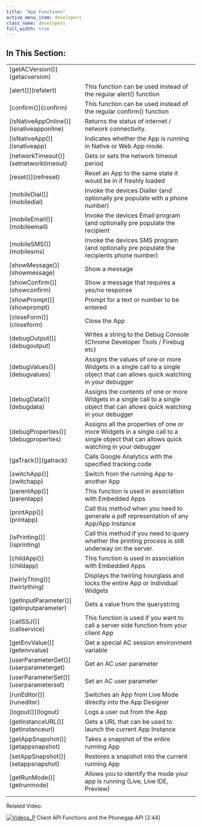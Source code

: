 ```yaml
---
title: "App Functions"
active_menu_item: developers
class_name: developers
full_width: true
---
```



## In This Section:

<table>
<tr>
<td width="149">
[getACVersion()](getacversion)

</td>
<td width="12">
</td>
<td width="719">
</td>
</tr>
<tr>
<td width="149">
[alert()](refalert)

</td>
<td width="12">
</td>
<td width="719">
This function can be used instead of the regular alert() function

</td>
</tr>
<tr>
<td width="149">
[confirm()](confirm)

</td>
<td width="12">
</td>
<td width="719">
This function can be used instead of the regular confirm() function

</td>
</tr>
<tr>
<td width="149">
[isNativeAppOnline()](isnativeapponline)

</td>
<td width="12">
</td>
<td width="719">
Returns the status of internet / network connectivity.

</td>
</tr>
<tr>
<td width="149">
[isNativeApp()](isnativeapp)

</td>
<td width="12">
</td>
<td width="719">
Indicates whether the App is running in Native or Web App mode.

</td>
</tr>
<tr>
<td width="149">
[networkTimeout()](setnetworktimeout)

</td>
<td width="12">
</td>
<td width="719">
Gets or sets the network timeout period

</td>
</tr>
<tr>
<td width="149">
[reset()](refreset)

</td>
<td width="12">
</td>
<td width="719">
Reset an App to the same state it would be in if freshly loaded

</td>
</tr>
<tr>
<td width="149">
[mobileDial()](mobiledial)

</td>
<td width="12">
</td>
<td width="719">
Invoke the devices Dialler (and optionally pre populate with a phone number)

</td>
</tr>
<tr>
<td width="149">
[mobileEmail()](mobileemail)

</td>
<td width="12">
</td>
<td width="719">
Invoke the devices Email program (and optionally pre populate the recipient

</td>
</tr>
<tr>
<td width="149">
[mobileSMS()](mobilesms)

</td>
<td width="12">
</td>
<td width="719">
Invoke the devices SMS program (and optionally pre populate the recipients phone number)

</td>
</tr>
<tr>
<td width="149">
[showMessage()](showmessage)

</td>
<td width="12">
</td>
<td width="719">
Show a message

</td>
</tr>
<tr>
<td width="149">
[showConfirm()](showconfirm)

</td>
<td width="12">
</td>
<td width="719">
Show a message that requires a yes/no response

</td>
</tr>
<tr>
<td width="149">
[showPrompt()](showprompt)

</td>
<td width="12">
</td>
<td width="719">
Prompt for a text or number to be entered

</td>
</tr>
<tr>
<td width="149">
[closeForm()](closeform)

</td>
<td width="12">
</td>
<td width="719">
Close the App

</td>
</tr>
<tr>
<td width="149">
[debugOutput()](debugoutput)

</td>
<td width="12">
</td>
<td width="719">
Writes a string to the Debug Console (Chrome Developer Tools / Firebug etc)

</td>
</tr>
<tr>
<td width="149">
[debugValues()](debugvalues)

</td>
<td width="12">
</td>
<td width="719">
Assigns the values of one or more Widgets in a single call to a single object that can allows quick watching in your debugger

</td>
</tr>
<tr>
<td width="149">
[debugData()](debugdata)

</td>
<td width="12">
</td>
<td width="719">
Assigns the contents of one or more Widgets in a single call to a single object that can allows quick watching in your debugger

</td>
</tr>
<tr>
<td width="149">
[debugProperties()](debugproperties)

</td>
<td width="12">
</td>
<td width="719">
Assigns all the properties of one or more Widgets in a single call to a single object that can allows quick watching in your debugger

</td>
</tr>
<tr>
<td width="149">
[gaTrack()](gatrack)

</td>
<td width="12">
</td>
<td width="719">
Calls Google Analytics with the specified tracking code

</td>
</tr>
<tr>
<td width="149">
[switchApp()](switchapp)

</td>
<td width="12">
</td>
<td width="719">
Switch from the running App to another App

</td>
</tr>
<tr>
<td width="149">
[parentApp()](parentapp)

</td>
<td width="12">
</td>
<td width="719">
This function is used in association with Embedded Apps

</td>
</tr>
<tr>
<td width="149">
[printApp()](printapp)

</td>
<td width="12">
</td>
<td width="719">
Call this method when you need to generate a pdf representation of any App/App Instance

</td>
</tr>
<tr>
<td width="149">
[isPrinting()](isprinting)

</td>
<td width="12">
</td>
<td width="719">
Call this method if you need to query whether the printing process is still underway on the server.

</td>
</tr>
<tr>
<td width="149">
[childApp()](childapp)

</td>
<td width="12">
</td>
<td width="719">
This function is used in association with Embedded Apps

</td>
</tr>
<tr>
<td width="149">
[twirlyThing()](twirlything)

</td>
<td width="12">
</td>
<td width="719">
Displays the twirling hourglass and locks the entire App or individual Widgets

</td>
</tr>
<tr>
<td width="149">
[getInputParameter()](getinputparameter)

</td>
<td width="12">
</td>
<td width="719">
Gets a value from the querystring

</td>
</tr>
<tr>
<td width="149">
[callSSJ()](callservice)

</td>
<td width="12">
</td>
<td width="719">
This function is used if you want to call a server side function from your client App

</td>
</tr>
<tr>
<td width="149">
[getEnvValue()](getenvvalue)

</td>
<td width="12">
</td>
<td width="719">
Get a special AC session environment variable

</td>
</tr>
<tr>
<td width="149">
[userParameterGet()](userparameterget)

</td>
<td width="12">
</td>
<td width="719">
Get an AC user parameter

</td>
</tr>
<tr>
<td width="149">
[userParameterSet()](userparameterset)

</td>
<td width="12">
</td>
<td width="719">
Set an AC user parameter

</td>
</tr>
<tr>
<td width="149">
[runEditor()](runeditor)

</td>
<td width="12">
</td>
<td width="719">
Switches an App from Live Mode directly into the App Designer

</td>
</tr>
<tr>
<td width="149">
[logout()](logout)

</td>
<td width="12">
</td>
<td width="719">
Logs a user out from the App

</td>
</tr>
<tr>
<td width="149">
[getInstanceURL()](getinstanceurl)

</td>
<td width="12">
</td>
<td width="719">
Gets a URL that can be used to launch the current App Instance

</td>
</tr>
<tr>
<td width="149">
[getAppSnapshot()](getappsnapshot)

</td>
<td width="12">
</td>
<td width="719">
Takes a snapshot of the entire running App

</td>
</tr>
<tr>
<td width="149">
[setAppSnapshot()](setappsnapshot)

</td>
<td width="12">
</td>
<td width="719">
Restores a snapshot into the current running App

</td>
</tr>
<tr>
<td width="149">
[getRunMode()](getrunmode)

</td>
<td width="12">
</td>
<td width="719">
Allows you to identify the mode your app is running (Live, Live IDE, Preview)

</td>
</tr>
<tr>
<td width="149">
</td>
<td width="12">
</td>
<td width="719">
</td>
</tr>
</table>

Related Video:

[![Videos\_P](/img/docs/videos_p.png)](http://www.youtube.com/v/jgBOqAV--rU?autoplay=1&hd=1&fs=1&showsearch=0&rel=0&) Client API Functions and the Phonegap API [2:44]
